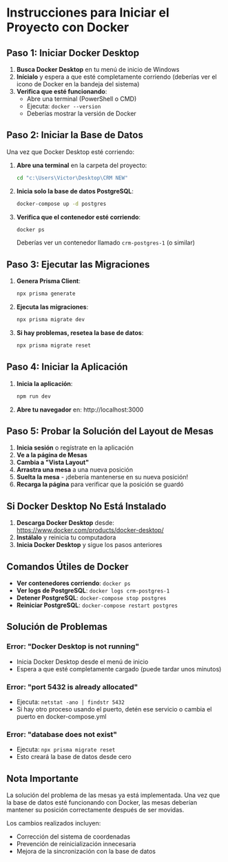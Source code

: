 # Instrucciones para Iniciar el Proyecto con Docker

## Paso 1: Iniciar Docker Desktop

1. **Busca Docker Desktop** en tu menú de inicio de Windows
2. **Inícialo** y espera a que esté completamente corriendo (deberías ver el icono de Docker en la bandeja del sistema)
3. **Verifica que esté funcionando**:
   - Abre una terminal (PowerShell o CMD)
   - Ejecuta: `docker --version`
   - Deberías mostrar la versión de Docker

## Paso 2: Iniciar la Base de Datos

Una vez que Docker Desktop esté corriendo:

1. **Abre una terminal** en la carpeta del proyecto:
   ```bash
   cd "c:\Users\Victor\Desktop\CRM NEW"
   ```

2. **Inicia solo la base de datos PostgreSQL**:
   ```bash
   docker-compose up -d postgres
   ```

3. **Verifica que el contenedor esté corriendo**:
   ```bash
   docker ps
   ```
   Deberías ver un contenedor llamado `crm-postgres-1` (o similar)

## Paso 3: Ejecutar las Migraciones

1. **Genera Prisma Client**:
   ```bash
   npx prisma generate
   ```

2. **Ejecuta las migraciones**:
   ```bash
   npx prisma migrate dev
   ```

3. **Si hay problemas, resetea la base de datos**:
   ```bash
   npx prisma migrate reset
   ```

## Paso 4: Iniciar la Aplicación

1. **Inicia la aplicación**:
   ```bash
   npm run dev
   ```

2. **Abre tu navegador** en: http://localhost:3000

## Paso 5: Probar la Solución del Layout de Mesas

1. **Inicia sesión** o regístrate en la aplicación
2. **Ve a la página de Mesas**
3. **Cambia a "Vista Layout"**
4. **Arrastra una mesa** a una nueva posición
5. **Suelta la mesa** - ¡debería mantenerse en su nueva posición!
6. **Recarga la página** para verificar que la posición se guardó

## Si Docker Desktop No Está Instalado

1. **Descarga Docker Desktop** desde: https://www.docker.com/products/docker-desktop/
2. **Instálalo** y reinicia tu computadora
3. **Inicia Docker Desktop** y sigue los pasos anteriores

## Comandos Útiles de Docker

- **Ver contenedores corriendo**: `docker ps`
- **Ver logs de PostgreSQL**: `docker logs crm-postgres-1`
- **Detener PostgreSQL**: `docker-compose stop postgres`
- **Reiniciar PostgreSQL**: `docker-compose restart postgres`

## Solución de Problemas

### Error: "Docker Desktop is not running"
- Inicia Docker Desktop desde el menú de inicio
- Espera a que esté completamente cargado (puede tardar unos minutos)

### Error: "port 5432 is already allocated"
- Ejecuta: `netstat -ano | findstr 5432`
- Si hay otro proceso usando el puerto, detén ese servicio o cambia el puerto en docker-compose.yml

### Error: "database does not exist"
- Ejecuta: `npx prisma migrate reset`
- Esto creará la base de datos desde cero

## Nota Importante

La solución del problema de las mesas ya está implementada. Una vez que la base de datos esté funcionando con Docker, las mesas deberían mantener su posición correctamente después de ser movidas.

Los cambios realizados incluyen:
- Corrección del sistema de coordenadas
- Prevención de reinicialización innecesaria
- Mejora de la sincronización con la base de datos